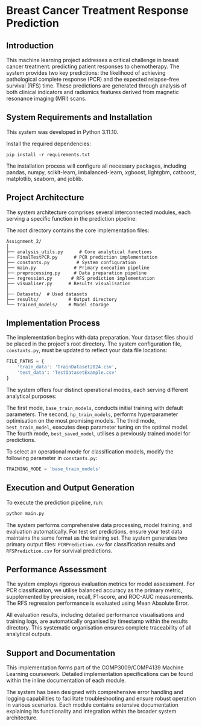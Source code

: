 # Breast Cancer Treatment Response Prediction

## Introduction

This machine learning project addresses a critical challenge in breast cancer treatment: predicting patient responses to chemotherapy. The system provides two key predictions: the likelihood of achieving pathological complete response (PCR) and the expected relapse-free survival (RFS) time. These predictions are generated through analysis of both clinical indicators and radiomics features derived from magnetic resonance imaging (MRI) scans.

## System Requirements and Installation

This system was developed in Python 3.11.10.

Install the required dependencies:
```
pip install -r requirements.txt
```

The installation process will configure all necessary packages, including pandas, numpy, scikit-learn, imbalanced-learn, xgboost, lightgbm, catboost, matplotlib, seaborn, and joblib.

## Project Architecture

The system architecture comprises several interconnected modules, each serving a specific function in the prediction pipeline:

The root directory contains the core implementation files:
```
Assignment_2/
│
├── analysis_utils.py      # Core analytical functions
├── FinalTestPCR.py      # PCR prediction implementation
├── constants.py          # System configuration
├── main.py              # Primary execution pipeline
├── preprocessing.py     # Data preparation pipeline
├── regression.py       # RFS prediction implementation
├── visualiser.py      # Results visualisation
│
├── Datasets/  # Used datasets
├── results/           # Output directory
└── trained_models/    # Model storage
```

## Implementation Process

The implementation begins with data preparation. Your dataset files should be placed in the project's root directory. The system configuration file, `constants.py`, must be updated to reflect your data file locations:

```python
FILE_PATHS = {
    'train_data': 'TrainDataset2024.csv',
    'test_data': 'TestDatasetExample.csv'
}
```

The system offers four distinct operational modes, each serving different analytical purposes:

The first mode, `base_train_models`, conducts initial training with default parameters. The second, `hp_train_models`, performs hyperparameter optimisation on the most promising models. The third mode, `best_train_model`, executes deep parameter tuning on the optimal model. The fourth mode, `best_saved_model`, utilises a previously trained model for predictions.

To select an operational mode for classification models, modify the following parameter in `constants.py`:
```python
TRAINING_MODE = 'base_train_models'
```

## Execution and Output Generation

To execute the prediction pipeline, run:
```bash
python main.py
```

The system performs comprehensive data processing, model training, and evaluation automatically. For test set predictions, ensure your test data maintains the same format as the training set. The system generates two primary output files: `PCRPrediction.csv` for classification results and `RFSPrediction.csv` for survival predictions.

## Performance Assessment

The system employs rigorous evaluation metrics for model assessment. For PCR classification, we utilise balanced accuracy as the primary metric, supplemented by precision, recall, F1-score, and ROC-AUC measurements. The RFS regression performance is evaluated using Mean Absolute Error.

All evaluation results, including detailed performance visualisations and training logs, are automatically organised by timestamp within the results directory. This systematic organisation ensures complete traceability of all analytical outputs.

## Support and Documentation

This implementation forms part of the COMP3009/COMP4139 Machine Learning coursework. Detailed implementation specifications can be found within the inline documentation of each module.

The system has been designed with comprehensive error handling and logging capabilities to facilitate troubleshooting and ensure robust operation in various scenarios. Each module contains extensive documentation explaining its functionality and integration within the broader system architecture.